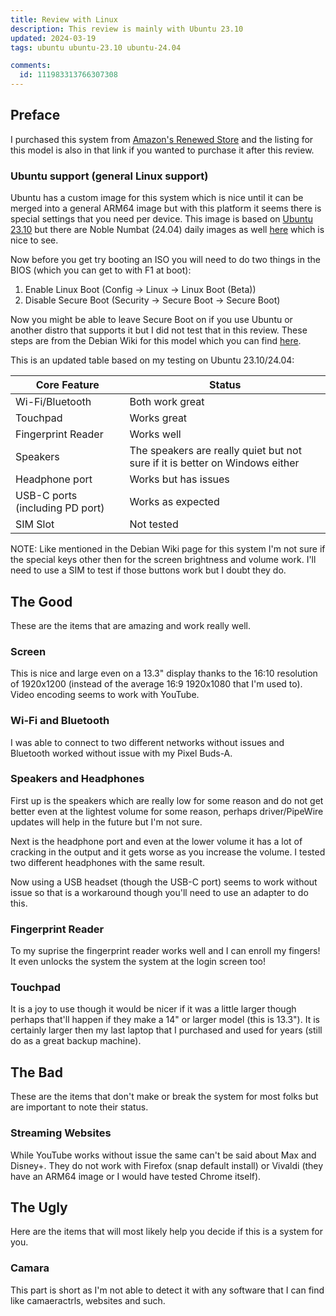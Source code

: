```yaml
---
title: Review with Linux
description: This review is mainly with Ubuntu 23.10
updated: 2024-03-19
tags: ubuntu ubuntu-23.10 ubuntu-24.04 

comments:
  id: 111983313766307308
---
```


## Preface

I purchased this system from [Amazon's Renewed Store](https://www.amazon.com/dp/B0BVWKM463?psc=1&ref=ppx_yo2ov_dt_b_product_details#renewedProgramDescriptionBtfSection) and the listing for this model is also in that link if you wanted to purchase it after this review. 

### Ubuntu support (general Linux support)

Ubuntu has a custom image for this system which is nice until it can be merged into a general ARM64 image but with this platform it seems there is special settings that you need per device. This image is based on [Ubuntu 23.10](https://cdimage.ubuntu.com/ubuntu/releases/23.10.1/release/ubuntu-23.10.1-desktop-arm64+x13s.iso) but there are Noble Numbat (24.04) daily images as well [here](https://cdimage.ubuntu.com/daily-live/current/noble-desktop-arm64+x13s.iso) which is nice to see.

Now before you get try booting an ISO you will need to do two things in the BIOS (which you can get to with F1 at boot):

1. Enable Linux Boot (Config -> Linux -> Linux Boot (Beta))
2. Disable Secure Boot (Security -> Secure Boot -> Secure Boot)

Now you might be able to leave Secure Boot on if you use Ubuntu or another distro that supports it but I did not test that in this review. These steps are from the Debian Wiki for this model which you can find [here](https://wiki.debian.org/InstallingDebianOn/Thinkpad/X13s#BIOS_configuration). 

This is an updated table based on my testing on Ubuntu 23.10/24.04:

| Core Feature | Status |
| ------------ | ------ |
| Wi-Fi/Bluetooth | Both work great |
| Touchpad | Works great |
| Fingerprint Reader | Works well |
| Speakers | The speakers are really quiet but not sure if it is better on Windows either |
| Headphone port | Works but has issues |
| USB-C ports (including PD port) | Works as expected |
| SIM Slot | Not tested | 

NOTE: Like mentioned in the Debian Wiki page for this system I'm not sure if the special keys other then for the screen brightness and volume work. I'll need to use a SIM to test if those buttons work but I doubt they do.

## The Good

These are the items that are amazing and work really well.

### Screen

This is nice and large even on a 13.3" display thanks to the 16:10 resolution of 1920x1200 (instead of the average 16:9 1920x1080 that I'm used to). Video encoding seems to work with YouTube. 

### Wi-Fi and Bluetooth

I was able to connect to two different networks without issues and Bluetooth worked without issue with my Pixel Buds-A.

### Speakers and Headphones

First up is the speakers which are really low for some reason and do not get better even at the lightest volume for some reason, perhaps driver/PipeWire updates will help in the future but I'm not sure.

Next is the headphone port and even at the lower volume it has a lot of cracking in the output and it gets worse as you increase the volume. I tested two different headphones with the same result.

Now using a USB headset (though the USB-C port) seems to work without issue so that is a workaround though you'll need to use an adapter to do this.

### Fingerprint Reader

To my suprise the fingerprint reader works well and I can enroll my fingers! It even unlocks the system the system at the login screen too!

### Touchpad

It is a joy to use though it would be nicer if it was a little larger though perhaps that'll happen if they make a 14" or larger model (this is 13.3"). It is certainly larger then my last laptop that I purchased and used for years (still do as a great backup machine).

## The Bad

These are the items that don't make or break the system for most folks but are important to note their status.

### Streaming Websites

While YouTube works without issue the same can't be said about Max and Disney+. They do not work with Firefox (snap default install) or Vivaldi (they have an ARM64 image or I would have tested Chrome itself). 

## The Ugly

Here are the items that will most likely help you decide if this is a system for you.

### Camara

This part is short as I'm not able to detect it with any software that I can find like camaeractrls, websites and such.
